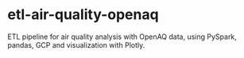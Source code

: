 # etl-air-quality-openaq
ETL pipeline for air quality analysis with OpenAQ data, using PySpark, pandas, GCP and visualization with Plotly.
